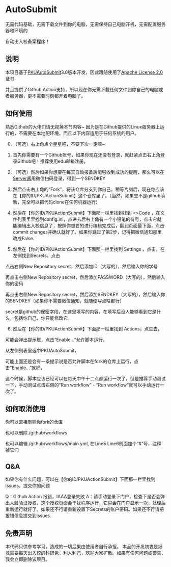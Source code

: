 # AutoSubmit

无需代码基础，无需下载文件到你的电脑，无需保持自己电脑开机，无需配置服务器和环境的

自动出入校备案程序！

## 说明
本项目基于[PKUAutoSubmit](https://github.com/Bruuuuuuce/PKUAutoSubmit)3.0版本开发，因此跟随使用了[Apache License 2.0](https://github.com/xiazhongyv/PKUActionSubmit/blob/master/LICENSE)证书

并且提供了Github Action支持，所以现在你无需下载任何文件到你自己的电脑或者服务器，更不需要时刻都开着电脑了。

## 如何使用

熟悉Github的大佬们请无视掉本节内容~ 因为是在Github提供的Linux服务器上运行的，不需要在本地配环境，而且以下内容适用于任何系统的用户。

0. （可选）右上角点个星星吧，不要下次一定嘛~

1. 首先你需要有一个Github账号，如果你现在还没有登录，就赶紧点击右上角登录Github吧！推荐使用edu邮箱注册。

2. （可选）然后如果你想要在每天自动报备后能够收到成功的提醒，那么可以在[Server酱](https://sct.ftqq.com/)用微信扫码登录，得到一个SENDKEY

3. 然后点击右上角的“Fork”，将该仓库分支到你自己，稍等片刻后，现在你应该在【你的ID/PKUActionSubmit】这个仓库里了。（当然，如果您不是github萌新，完全可以把代码clone在任何机器运行）

4. 然后在【你的ID/PKUActionSubmit】下面那一栏里找到找到 <>Code ，在文件列表里里找到config.ini，点进去后右上角有一个小铅笔的符号，点击它就能编辑出入校信息了，按照你想要的进行编辑完成后，翻到页面最下面，点击commit changes并确认就好了。如果你跳过了第2步，记得把微信通知那里改成False.

5. 然后在【你的ID/PKUActionSubmit】下面那一栏里找到 Settings ，点击，在左侧找到Secrets，点击

点击右侧New Repository secret，然后添加ID（大写的），然后输入你的学号

再点击右侧New Repository secret，然后添加PASSWORD（大写的），然后输入你的密码

再点击右侧New Repository secret，然后添加SENDKEY（大写的），然后输入你的SENDKEY（如果你不需要微信通知，就随便写点啥都行）

secret是github的保密字段，在这里填写的内容，在填写后没人能够看到它是什么，包括你自己，你只能修改它。

6. 然后在【你的ID/PKUActionSubmit】下面那一栏里找到 Actions，点进去，

可能会弹出提示框，点击“Enable...”允许脚本运行，

从左侧列表里选中PKUAutoSubmit，

可能上面还是会有一条提示说是否允许脚本在fork的仓库上运行，点击“Enable...”就好，

这个时候，脚本应该已经可以在每天中午十二点都运行一次了，但是推荐手动测试一下，手动测试点击右侧的“Run workflow” - “Run workflow”就可以手动运行一次了。

## 如何取消使用

你可以直接删除你fork的仓库

也可以删除./github/workflows

也可以编辑./github/workflows/main.yml, 在Line5 Line6前面加个“#”号，注释掉它们

## Q&A
如果你有什么问题，可以在【你的ID/PKUActionSubmit】下面那一栏里找到 Issues，提交你的问题

Q：Github Action 报错，IAAA登录失败
A：请手动登录下门户，检查下是否会弹出人脸验证授权，这个授权页面会干扰程序运行，它只会在门户显示一次，处理后重新运行就好了。如果还不行请重新设置下Secrets的账户密码。如果还不行请把报错信息提交到issues.

## 免责声明
本代码只供参考学习，造成的一切后果由使用者自行承担。
本品的开发初衷是拯救需要每天出入校的科研党，利人利己，欢迎大家扩散。如果有任何问题或警告，我会立即删除该项目。

